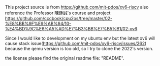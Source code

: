 This project source is from https://github.com/mit-pdos/xv6-riscv
also reference the Professor 陳鍾誠's course and project https://github.com/cccbook/cpu2os/tree/master/02-%E8%BB%9F%E9%AB%94/10-%E4%BD%9C%E6%A5%AD%E7%B3%BB%E7%B5%B1/02-xv6

Since I would like to development on my ubuntu env but the latest xv6 will cause stack issue(https://github.com/mit-pdos/xv6-riscv/issues/262) because the qemu version is too old, so I try to clone the 2022's version.

the license please find the original readme file: "README".
